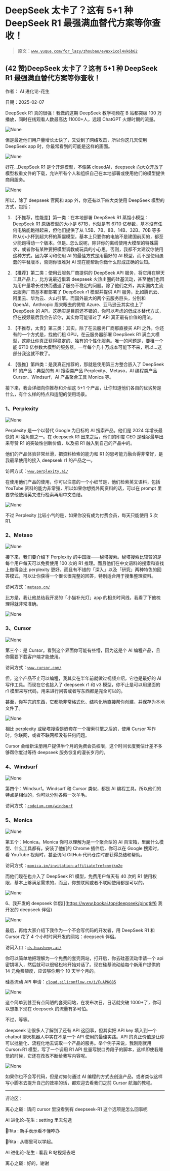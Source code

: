 # DeepSeek 太卡了？这有 5+1 种 DeepSeek R1 最强满血替代方案等你查收！

> 原文：[`www.yuque.com/for_lazy/zhoubao/evuxx1col4vk6b62`](https://www.yuque.com/for_lazy/zhoubao/evuxx1col4vk6b62)

## (42 赞)DeepSeek 太卡了？这有 5+1 种 DeepSeek R1 最强满血替代方案等你查收！

作者： AI 进化论-花生

日期：2025-02-07

DeepSeek
R1 真的很强！我做的这期 DeepSeek 教学视频在 B 站都突破 100 万播放，同时在线观看人数最高达 11000+人，远超 ChatGPT 火爆时期的流量。

![](img/32f8d56b5826f487fc33e8b248af6185.png "None")

但是最近他们用户量增长太快了，又受到了网络攻击，所以你这几天使用 DeepSeek app 时，你最常看到的可能是这样的画面。

![](img/5f649b69c2626821783834abb2f1d691.png "None")

好在…DeepSeek
R1 是个开源模型，不像某 closedAI，deepseek 向大众开放了模型权重文件的下载，允许所有个人和组织自己在本地部署或使用他们的模型提供商用服务。

![](img/b1f9098e245b47c21953e189229c5171.png "None")

所以，除了 deepseek 官网和 app 外，你还有以下四大类使用 DeepSeek 模型的方式，包括：

1.  【不推荐，性能差】第一类：在本地部署 DeepSeek R1 蒸馏小模型：DeepSeek R1 原版模型的大小是 671B，也就是有 6710 亿参数，基本没有任何电脑能跑得起来，但他们提供了从 1.5B、7B、8B、14B、32B、70B 等多种从小小杯到超大杯的蒸馏模型，基本上只要你的电脑不是建国前买的，都至少能跑得动一个版本。但是…怎么说呢，除非你的离线使用大模型的特殊需求，或者你有某种要把模型调教成玩具的小心思，否则，我都不太建议你使用这种方式。因为学习和使用 AI 的最佳方式是用最好的 AI 模型，而不是使用愚蠢的平替版本，否则你很难对 AI 现在能帮助你做什么形成正确的认知。

2.  【推荐】第二类：使用云服务厂商提供的 DeepSeek API 服务，将它用在聊天工具产品上，比方说最近借着 deepseek 火热出圈的硅基流动，甚至他们也因为用户量增长过快而遭遇了服务不稳定的问题。除了他们之外，其实国内主流云服务厂商基本都部署了 DeepSeek r1 模型并提供 API 服务，比如腾讯云、阿里云、华为云、火山引擎。而国外最大的两个云服务巨头，分别和 OpenAI、Anthropic 眉来眼去的微软 Azure、亚马逊云其实也上了 DeepSeek 的 API。这确实是目前还不错的，你可以考虑的低成本替代方式，但在视频最后我会告诉你，其实你可能错过了 API 真正最有价值的用法。

3.  【不推荐，太贵】第三类：其实，除了在云服务厂商那直接买 API 之外，你还有的一个方式是，找他们租 GPU，在云服务器部署 DeepSeek R1 满血大模型，这能让你真正获得稳定的、独有的个性化服务。唯一的问题是，要租一个能 6710 亿参数大模型的服务器，一年每个几十万成本可能下不来，所以…这部分我这就不教了。

4.  【强推】第四类：是我真正推荐的，那就是使用第三方整合嵌入了 DeepSeek R1 的产品：典型的有 AI 搜索类产品 Perplexity、Metaso，AI 编程类产品 Cursor、Windsurf，AI 产品聚合工具 Monica 等。

接下来，我会详细向你推荐和介绍这 5+1 个产品，让你知道他们各自的优劣势是什么，有什么样的特点和适配的使用场景。

### 1、Perplexity[​](https://www.bookai.top/deepseek/pingti#1perplexity)

![](img/f3f9059d54461e09995ae204f26d4e8b.png "None")

Perplexity 是一个以替代 Google 为目标的 AI 搜索产品。他们是 2024 年增长最快的 AI 独角兽之一。在 deepseek
R1 出来之后，他们的印度 CEO 是硅谷最早出来夸赞 R1 的突破性创新价值，以及把 R1 融入到自己的产品中的。

他们的产品体验非常丝滑，把资料检索的能力和 R1 的思考能力融合得非常好，是我最早使用的接入 deepseek r1 的产品之一。

访问方式：[`www.perplexity.ai/`](https://www.perplexity.ai/)

在使用他们产品的使用，你可以注意的一个小细节是，他们检索英文语料，包括 YouTube 资料的能力非常强，所以如果你想找外网资料的话，可以在 prompt 里要求他使用英文进行检索再用中文总结。

![](img/bb4db37a4eca7339879ffe4d83167855.png "None")

不过 Perplexity 比较小气的是，如果你没有成为付费会员，每天只能使用 5 次 R1.

### 2、Metaso[​](https://www.bookai.top/deepseek/pingti#2metaso)

![](img/6f31527840fe71837a3888d87b6c32de.png "None")

接下来，我们要介绍下 Perplexity 的中国版——秘塔搜索。秘塔搜索比较赞的是每个用户每天可以免费使用 100 次的 R1 推理。而且他们在中文语料的搜索和查找上做得会比 perplexity 更好。而且有不错的「深入」以及「研究」两种特色的回答模式，可以让你获得一个很长很完整的回答，特别适合用于搜集整理资料。

访问方式：[`metaso.cn/`](https://metaso.cn/)

比方是，我让他总结我开发的「小猫补光灯」app 的相关时间线，我看了下他梳理得就非常准确。

![](img/b00495b46766e1923796c5fd43028559.png "None")

### 3、Cursor[​](https://www.bookai.top/deepseek/pingti#3cursor)

![](img/c31cdcc2db7e17dbc141c97a0d4ab4dd.png "None")

第三个：是 Cursor。看到这个界面你可能有些懵，因为这是个 AI 编程产品，且你需要下载客户端才能使用。

访问方式：[`www.cursor.com/`](https://www.cursor.com/)

但，这个产品不止可以编程，我其实在半年前就做过视频介绍，它也是最好的 AI 写作工具。而现在它也接入了 deepseek
r1 和 v3 模型，你不止是可以用里面的 r1 模型来写代码，用来进行问答或者写东西都是完全可以的。

甚至，你写完的东西，它都能非常格式化、结构化地直接帮你创建，并保存为本地文件了。

![](img/5e1e6f11d6ff5b44955d03f3ec1d3b11.png "None")

相比 perplexity 或秘塔搜索是嵌套在一个搜索引擎之后的，使用 Cursor 写作时，你联网，或者不联网都没有任何问题。

Cursor 会给新注册用户提供半个月的免费会员权限，这个时间长度我估计差不多够帮你度过等待 deepseek 服务恢复的漫长岁月的。

### 4、Windsurf[​](https://www.bookai.top/deepseek/pingti#4windsurf)

![](img/6ad66ffe8838273dc76567186b015d01.png "None")

第四个：Windsurf。Windsurf 和 Cursor 类似，都是 AI 编程工具。所以他们的特点是相似的，你可以分别各薅一次羊毛。

访问方式：[`codeium.com/windsurf`](https://codeium.com/windsurf)

### 5、Monica[​](https://www.bookai.top/deepseek/pingti#5monica)

![](img/cf535d5afa2e6259cc57e6f1a3ab291b.png "None")

第五个：Monica。Monica 你可以理解为是一个聚合型的 AI 百宝箱，里面什么模型、什么工具都有。安装了他们的 Chrome 插件后，你可以在 Google 搜索时，看 YouTube 视频时，甚至访问 GitHub 代码仓库时都获得总结和帮助。

访问方式：[`monica.im/invitation-affiliate?ref=nmjkm2e`](https://monica.im/invitation-affiliate?ref=nmjkm2e)

而他们现在也介入了 DeepSeek R1 模型，免费用户每天有 40 次的 R1 使用权限，基本上够满足需求的，而且，你想联网或者不联网使用都是可以的。

![](img/2ec057dd244e42dcb5038c09bb00ea50.png "None")

6、我开发的 deepseek 伴侣[​](https://www.bookai.top/deepseek/pingti#6 我开发的 deepseek 伴侣)

![](img/ee3fca5fdee83fd313bff7763d4b33ec.png "None")

最后，再给大家介绍下我作为一个不会写代码的开发者，用 DeepSeek R1 和 Cursor 花了 4 个小时时间开发的网站：deepseek 伴侣。

访问入口：[`ds.huasheng.ai/`](https://ds.huasheng.ai/)

你可以简单地把理解为一个免费的套壳网站，打开后，你去硅基流动申请一个 api 密钥填入，然后就可以很轻松地开始对话了。现在硅基流动给每个新用户提供的 14 元免费额度，应该够你用个 10 天半个月的。

硅基流动 API 申请：[`cloud.siliconflow.cn/i/FuAPK085`](https://cloud.siliconflow.cn/i/FuAPK085)

![](img/7e8dcd76a7f0838b0848072947b3a287.png "None")

这个简单到甚至有点简陋的套壳网站，在发布次日，日活就突破 1000+了，你可以想象下现在 deepseek 的流量有多可怕。

不过，等等。

deepseek 让很多人了解到了还有 API 这回事，但其实把 API
key 填入到一个 chatbot 聊天机器人中实在不是一个 API 使用的最佳实践。API 的真正价值是让你可以批量化、流程化地去调取一个产品的服务。举个例子来说，我刚刚就用 Cursor+R1 模型，写了一个调用 R1
API 批量写脱口秀段子的脚本，这样即使我睡觉的时候，它还在孜孜不断给我写内容呢。

![](img/bb637982b29ebdb5ece28115086c7fae.png "None")

如果你也不会写代码，但是对如何通过 AI 编程的方式去创造产品，或者类似这样写小脚本去提升自己的效率的话，都欢迎去看我们之前 Cursor 航海的教程。

* * *

评论区：

离心之巅 : 请问 cursor 里没看到有 deepseek-R1 这个选项是怎么回事呢

AI 进化论-花生 : setting 里去勾选

💄Rita : 新手表示看不懂咋办

💄Rita : 从哪里可以学起。

AI 进化论-花生 : 看我 B 站视频去吧

离心之巅 : 好的，谢谢